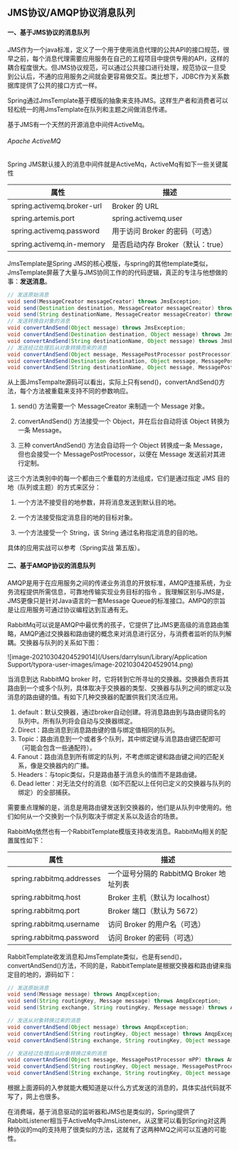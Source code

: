 ## JMS协议/AMQP协议消息队列

#### 一、基于JMS协议的消息队列

JMS作为一个java标准，定义了一个用于使用消息代理的公共API的接口规范，很早之前，每个消息代理需要应用服务在自己的工程项目中提供专用的API，这样的耦合程度很大。但JMS协议规范，可以通过公共接口进行处理，规范协议一旦受到公认后，不通的应用服务之间就会更容易做交互。类比想下，JDBC作为关系数据库提供了公共的接口方式一样。

Spring通过JmsTemplate基于模版的抽象来支持JMS。这样生产者和消费者可以轻松统一的用JmsTemplate在队列和主题之间做消息传递。

基于JMS有一个天然的开源消息中间件ActiveMq。

###### Apache ActiveMQ

Spring JMS默认接入的消息中间件就是ActiveMq，ActiveMq有如下一些关键属性

| 属性                       | 描述                              |
| -------------------------- | --------------------------------- |
| spring.activemq.broker-url | Broker 的 URL                     |
| spring.artemis.port        | spring.activemq.user              |
| spring.activemq.password   | 用于访问 Broker 的密码（可选）    |
| spring.activemq.in-memory  | 是否启动内存 Broker（默认：true） |

JmsTemplate是Spring JMS的核心模版，与spring的其他template类似，JmsTemplate屏蔽了大量与JMS协同工作的的代码逻辑，真正的专注与他想做的事：**发送消息**。

```java
// 发送原始消息
void send(MessageCreator messageCreator) throws JmsException;
void send(Destination destination, MessageCreator messageCreator) throws JmsException;
void send(String destinationName, MessageCreator messageCreator) throws JmsException;
// 发送转换自对象的消息
void convertAndSend(Object message) throws JmsException;
void convertAndSend(Destination destination, Object message) throws JmsException;
void convertAndSend(String destinationName, Object message) throws JmsException;
// 发送经过处理后从对象转换而来的消息
void convertAndSend(Object message, MessagePostProcessor postProcessor) throws JmsException;
void convertAndSend(Destination destination, Object message, MessagePostProcessor postProcessor) throws JmsException;
void convertAndSend(String destinationName, Object message, MessagePostProcessor postProcessor) throws JmsException;
```

从上面JmsTempalte源码可以看出，实际上只有send()，convertAndSend()方法，每个方法被重载来支持不同的参数响应。

1. send() 方法需要一个 MessageCreator 来制造一个 Message 对象。

2. convertAndSend() 方法接受一个 Object，并在后台自动将该 Object 转换为一条 Message。

3. 三种 convertAndSend() 方法会自动将一个 Object 转换成一条 Message，但也会接受一个 MessagePostProcessor，以便在 Message 发送前对其进行定制。

这三个方法类别中的每一个都由三个重载的方法组成，它们是通过指定 JMS 目的地（队列或主题）的方式来区分：

1. 一个方法不接受目的地参数，并将消息发送到默认目的地。

2. 一个方法接受指定消息目的地的目标对象。

3. 一个方法接受一个 String，该 String 通过名称指定消息的目的地。

具体的应用实战可以参考（Spring实战 第五版）。

#### 二、基于AMQP协议的消息队列

AMQP是用于在应用服务之间的传递业务消息的开放标准，AMQP连接系统，为业务流程提供所需信息，可靠地传输实现业务目标的指令 。我理解区别与JMS是，JMS更像只是针对Java语言的一套Message Queue的标准接口。AMPQ的宗旨是让应用服务可通过协议编程达到互通有无。

RabbitMq可以说是AMQP中最优秀的孩子，它提供了比JMS更高级的消息路由策略，AMQP通过交换器和路由键的概念来对消息进行区分，与消费者监听的队列解耦。交换器与队列的关系如下图：

![image-20210304204529014](/Users/darrylsun/Library/Application Support/typora-user-images/image-20210304204529014.png)

当消息到达 RabbitMQ broker 时，它将转到它所寻址的交换器。交换器负责将其路由到一个或多个队列，具体取决于交换器的类型、交换器与队列之间的绑定以及消息的路由键的值。有如下几种交换器的配置供我们灵活应用。

1. default：默认交换器，通过broker自动创建。将消息路由到与路由键同名的队列中。所有队列将会自动与交换器绑定。
2. Direct：路由消息到消息路由键的值与绑定值相同的队列。
3. Topic：路由消息到一个或者多个队列，其中绑定键与消息路由键匹配即可（可能会包含一些通配符）。
4. Fanout：路由消息到所有绑定的队列，不考虑绑定键和路由键之间的匹配关系，像是交换器内的广播。
5. Headers：与topic类似，只是路由基于消息头的值而不是路由键。
6. Dead letter：对无法交付的消息（如不匹配以上任何已定义的交换器与队列的绑定）的全部捕获。

需要重点理解的是，消息是用路由键发送到交换器的，他们是从队列中使用的。他们如何从一个交换到一个队列取决于绑定关系以及适合的场景。

RabbitMq依然也有一个RabbitTemplate模版支持收发消息。RabbitMq相关的配置属性如下：

| 属性                      | 描述                                    |
| ------------------------- | --------------------------------------- |
| spring.rabbitmq.addresses | 一个逗号分隔的 RabbitMQ Broker 地址列表 |
| spring.rabbitmq.host      | Broker 主机（默认为 localhost）         |
| spring.rabbitmq.port      | Broker 端口（默认为 5672）              |
| spring.rabbitmq.username  | 访问 Broker 的用户名（可选）            |
| spring.rabbitmq.password  | 访问 Broker 的密码（可选）              |

RabbitTemplate收发消息和JmsTemplate类似，也是有send()，convertAndSend()方法，不同的是，RabbitTemplate是根据交换器和路由键来指定目的地的，源码如下：

```java
// 发送原始消息
void send(Message message) throws AmqpException;
void send(String routingKey, Message message) throws AmqpException;
void send(String exchange, String routingKey, Message message) throws AmqpException;

// 发送从对象转换过来的消息
void convertAndSend(Object message) throws AmqpException;
void convertAndSend(String routingKey, Object message) throws AmqpException;
void convertAndSend(String exchange, String routingKey, Object message) throws AmqpException;

// 发送经过处理后从对象转换过来的消息
void convertAndSend(Object message, MessagePostProcessor mPP) throws AmqpException;
void convertAndSend(String routingKey, Object message, MessagePostProcessor messagePostProcessor) throws AmqpException;
void convertAndSend(String exchange, String routingKey, Object message, MessagePostProcessor messagePostProcessor) throws AmqpException;
```

根据上面源码的入参就能大概知道是以什么方式发送的消息的，具体实战代码就不写了，网上也很多。

在消费端，基于消息驱动的监听器和JMS也是类似的，Spring提供了RabbitListener相当于ActiveMq中JmsListener。从这里可以看到Spring对这两种协议的mq的支持用了很类似的方法，这就有了这两种MQ之间可以互通的可能性。